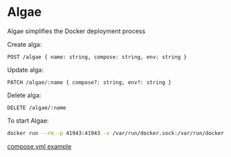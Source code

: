 # Algae

Algae simplifies the Docker deployment process

Create alga:

`POST /algae { name: string, compose: string, env: string }`

Update alga:

`PATCH /algae/:name { compose?: string, env?: string }`

Delete alga:

`DELETE /algae/:name`

To start Algae:

```sh
docker run --rm -p 41943:41943 -v /var/run/docker.sock:/var/run/docker.sock -v ./data:/app/data ghcr.io/tnraro/algae:main
```

[compose.yml example](compose.yml)